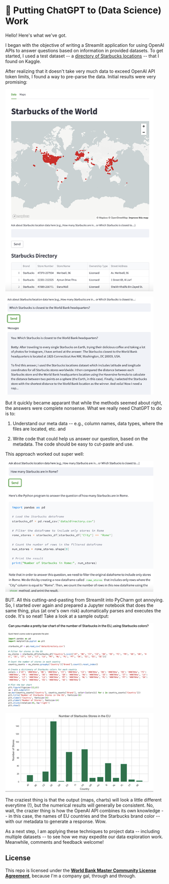 # 🚀 Putting ChatGPT to (Data Science) Work

Hello! Here's what we've got.

I began with the objective of writing a Streamlit application for using OpenAI APIs to answer questions based on information in provided datasets. To get started, I used a test dataset -- a [directory of Starbucks locations](https://www.kaggle.com/datasets/starbucks/store-locations) -- that I found on Kaggle. 

After realizing that it doesn't take very much data to exceed OpenAI API token limits, I found a way to pre-parse the data. Initial results were very promising:


![](docs/images/Botty0.png)


![](docs/images/botty1.png)



But it quickly became apparant that while the methods seemed about right, the answers were complete nonsense. What we really need ChatGPT to do is to:



1. Understand our meta data -- e.g., column names, data types, where the files are located, etc. and

2. Write code that could help us answer our question, based on the metadata. The code should be easy to cut-paste and use. 



This approach worked out super well:



![](docs/images/Botty2.png)



BUT. All this cutting-and-pasting from Streamlit into PyCharm got annoying. So, I started over again and prepared a Jupyter notebook that does the same thing, plus (at one's own risk) automatically parses and executes the code. It's so neat! Take a look at a sample output:

![](docs/images/botty3.png)

![](docs/images/botty4.png)



The craziest thing is that the output (maps, charts) will look a little different everytime (!), but the numerical results will generally be consistent. No, wait, the crazier thing is how the OpenAI API combines its own knowledge -- in this case, the names of EU countries and the Starbucks brand color -- with our metadata to generate a response. Wow.



As a next step, I am applying these techniques to project data -- including multiple datasets -- to see how we may expedite our data exploration work. Meanwhile, comments and feedback welcome!

## License

This repo is licensed under the [**World Bank Master Community License Agreement**](LICENSE.md), because I'm a company gal, through and through. 
